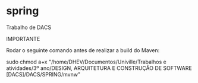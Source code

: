 # spring
Trabalho de DACS

IMPORTANTE

Rodar o seguinte comando antes de realizar a build do Maven:

sudo chmod a+x "/home/DHEV/Documentos/Univille/Trabalhos e atividades/3º ano/DESIGN, ARQUITETURA E CONSTRUÇÃO DE SOFTWARE [DACS]/DACS/SPRING/mvnw"
